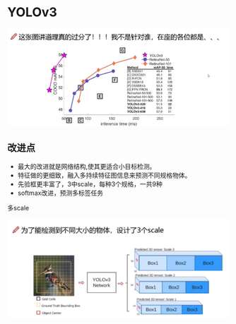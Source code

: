 
# YOLOv3

![image-20220317213604982](README.assets/image-20220317213604982.png)

## 改进点

* 最大的改进就是网络结构,使其更适合小目标检测。
* 特征做的更细致，融入多持续特征图信息来预测不同规格物体。
* 先验框更丰富了，3中scale，每种3个规格，一共9种
* softmax改进，预测多标签任务

多scale

![image-20220318005512785](README.assets/image-20220318005512785.png)
